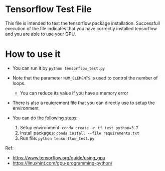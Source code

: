 # Tensorflow Test File

This file is intended to test the tensorflow package installation.
Successfull execution of the file indicates that you have correctly installed tensorflow and you are able to use your GPU.

# How to use it

- You can run it by `python tensorflow_test.py` 
- Note that the parameter `NUM_ELEMENTS` is used to control the number of loops.
    - You can reduce its value if you have a memory error

- There is also a reuiqrement file that you can directly use to setup the environment
- You can do the following steps:
    1. Setup environment: `conda create -n tf_test python=3.7`
    2. Install packages: `conda install --file requirements.txt`
    3. Run file: `python tensorflow_test.py`

Ref:
- https://www.tensorflow.org/guide/using_gpu
- https://linuxhint.com/gpu-programming-python/